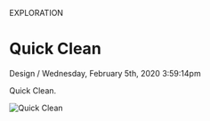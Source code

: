 <p class="type">EXPLORATION</p>

# Quick Clean

<p class="meta">Design  /  Wednesday, February 5th, 2020 3:59:14pm</p>

Quick Clean.

![Quick Clean](../assets/images/works/details/231-quick-clean/quick-clean.jpg)
